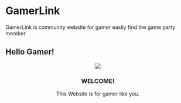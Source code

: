 # GamerLink
GamerLink is community website for gamer easily find the game party member

## Hello Gamer!
<div align="center">
  <img src="https://capsule-render.vercel.app/api?type=sharp&color=auto&height=200&section=header&text=GamerLink&fontSize=90" />
  
  ### WELCOME!

  This Website is for gamer like you.
</div>
